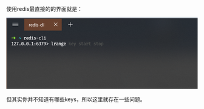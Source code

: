 使用redis最直接的的界面就是：

![title](https://raw.githubusercontent.com/jinfagang/public_images/master/gitnotes/2020/03/05/1583408906599-1583408906636.png)

但其实你并不知道有哪些keys，所以这里就存在一些问题。